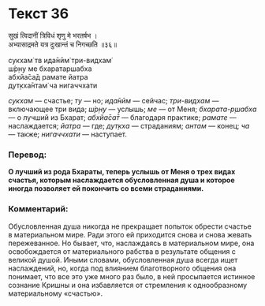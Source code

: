 # Текст 36

सुखं त्विदानीं त्रिविधं शृणु मे भरतर्षभ ।  
अभ्यासाद्रमते यत्र दुःखान्तं च निगच्छति ॥३६॥

сукхам̇ тв ида̄нӣм̇ три-видхам̇  
ш́р̣н̣у ме бхаратаршабха  
абхйа̄са̄д рамате йатра  
дут̣кха̄нтам̇ ча нигаччхати

_сукхам_ — счастье; _ту_ — но; _ида̄нӣм_ — сейчас; _три-видхам_ — включающее три вида; _ш́р̣н̣у_ — услышь; _ме_ — от Меня; _бхарата-р̣шабха_ — о лучший из Бхарат; _абхйа̄са̄т_ — благодаря практике; _рамате_ — наслаждается; _йатра_ — где; _дут̣кха_ — страданиям; _антам_ — конец; _ча_ — также; _нигаччхати_ — наступает.

### Перевод:

**О лучший из рода Бхараты, теперь услышь от Меня о трех видах счастья, которым наслаждается обусловленная душа и которое иногда позволяет ей покончить со всеми страданиями.**

### Комментарий:

Обусловленная душа никогда не прекращает попыток обрести счастье в материальном мире. Ради этого ей приходится снова и снова жевать пережеванное. Но бывает, что, наслаждаясь в материальном мире, она освобождается от материального рабства в результате общения с великой душой. Иными словами, обусловленная душа всегда ищет наслаждений, но, когда под влиянием благотворного общения она понимает, что все это уже много раз было, в ней просыпается истинное сознание Кришны и она избавляется от стремления к однообразному материальному «счастью».